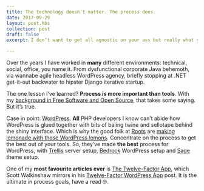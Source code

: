 ```yaml
---
title: The technology doesn’t matter. The process does.
date: 2017-09-29
layout: post.hbs
collection: post
draft: false
excerpt: I don’t want to get all agnostic on your ass but really what you’re doing is more important than how you’re doing  

---
```


Over the years I have worked in **many** different environments: technical, social, office, you name it. From dysfunctional corporate Java behemoth, via wannabe agile headless WordPress agency, briefly stopping at .NET get-it-out backwater to hipster Django iterative startup.

The one lesson I’ve learned? **Process is more important than tools**. With my [background in Free Software and Open Source](http://www.zdnet.com/blog/web-design-and-free-software/), that takes some saying. But it’s true. 

Case in point: [WordPress](https://wordpress.org/). **All** PHP developers I know can’t abide how WordPress is glued together with bits of baling twine and sellotape behind the shiny interface. Which is why the good folk at [Roots]() are [making lemonade with those WordPress lemons](https://roots.io/roots-on-the-changelog-podcast/). Concentrate on the process to get the best out of your tools. So, they’ve made **the best** process for WordPress, with [Trellis](https://roots.io/trellis/) server setup, [Bedrock](https://roots.io/bedrock/) WordPress setup and [Sage](https://roots.io/sage/) theme setup.

One of my **most favourite articles ever** is [The Twelve-Factor App](https://12factor.net/), which Scott Walkinshaw mirrors in his [Twelve-Factor WordPress App](https://roots.io/twelve-factor-wordpress/) post. It is the ultimate in process goals, have a read 🤓.
